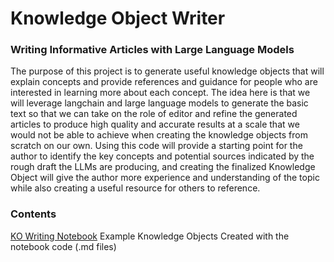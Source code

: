 # Knowledge Object Writer

### Writing Informative Articles with Large Language Models

The purpose of this project is to generate useful knowledge objects that will explain concepts and provide references and guidance for people who are interested in learning more about each concept. The idea here is that we will leverage langchain and large language models to generate the basic text so that we can take on the role of editor and refine the generated articles to produce high quality and accurate results at a scale that we would not be able to achieve when creating the knowledge objects from scratch on our own. Using this code will provide a starting point for the author to identify the key concepts and potential sources indicated by the rough draft the LLMs are producing, and creating the finalized Knowledge Object will give the author more experience and understanding of the topic while also creating a useful resource for others to reference.

### Contents

[KO Writing Notebook](https://github.com/pvstewar/knowledge_object_writer/blob/main/KO_pipe_rev2.ipynb)
Example Knowledge Objects Created with the notebook code (.md files)
